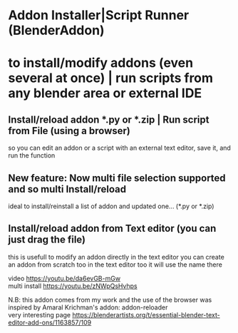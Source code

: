 # Addon Installer|Script Runner  (BlenderAddon)
# to install/modify addons (even several at once) | run scripts from any blender area or external IDE

## Install/reload addon *.py or *.zip | Run script from File (using a browser) 
so you can edit an addon or a script with an external text editor, save it, and run the function

## New feature: Now multi file selection supported and so multi Install/reload 
ideal to install/reinstall a list of addon and updated one... (*.py or *.zip)

## Install/reload addon from Text editor (you can just drag the file)
this is usefull to modify an addon directly in the text editor
you can create an addon from scratch too in the text editor too it will use the name there 

video https://youtu.be/da6evGB-mGw   
multi install https://youtu.be/zNWpQsHvhps   

N.B: this addon comes from my work and the use of the browser was inspired by Amaral Krichman's addon: addon-reloader  
very interesting page https://blenderartists.org/t/essential-blender-text-editor-add-ons/1163857/109
